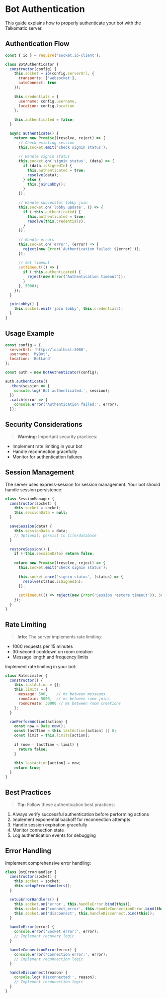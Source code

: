 # Bot Authentication

This guide explains how to properly authenticate your bot with the Talkomatic server.

## Authentication Flow

```javascript
const { io } = require('socket.io-client');

class BotAuthenticator {
  constructor(config) {
    this.socket = io(config.serverUrl, {
      transports: ['websocket'],
      autoConnect: true
    });
    
    this.credentials = {
      username: config.username,
      location: config.location
    };
    
    this.authenticated = false;
  }

  async authenticate() {
    return new Promise((resolve, reject) => {
      // Check existing session
      this.socket.emit('check signin status');
      
      // Handle signin status
      this.socket.on('signin status', (data) => {
        if (data.isSignedIn) {
          this.authenticated = true;
          resolve(data);
        } else {
          this.joinLobby();
        }
      });
      
      // Handle successful lobby join
      this.socket.on('lobby update', () => {
        if (!this.authenticated) {
          this.authenticated = true;
          resolve(this.credentials);
        }
      });
      
      // Handle errors
      this.socket.on('error', (error) => {
        reject(new Error(`Authentication failed: ${error}`));
      });
      
      // Set timeout
      setTimeout(() => {
        if (!this.authenticated) {
          reject(new Error('Authentication timeout'));
        }
      }, 5000);
    });
  }

  joinLobby() {
    this.socket.emit('join lobby', this.credentials);
  }
}
```

## Usage Example

```javascript
const config = {
  serverUrl: 'http://localhost:3000',
  username: 'MyBot',
  location: 'BotLand'
};

const auth = new BotAuthenticator(config);

auth.authenticate()
  .then(session => {
    console.log('Bot authenticated:', session);
  })
  .catch(error => {
    console.error('Authentication failed:', error);
  });
```

## Security Considerations

> **Warning:** Important security practices:
- Implement rate limiting in your bot
- Handle reconnection gracefully
- Monitor for authentication failures

## Session Management

The server uses express-session for session management. Your bot should handle session persistence:

```javascript
class SessionManager {
  constructor(socket) {
    this.socket = socket;
    this.sessionData = null;
  }

  saveSession(data) {
    this.sessionData = data;
    // Optional: persist to file/database
  }

  restoreSession() {
    if (!this.sessionData) return false;
    
    return new Promise((resolve, reject) => {
      this.socket.emit('check signin status');
      
      this.socket.once('signin status', (status) => {
        resolve(status.isSignedIn);
      });
      
      setTimeout(() => reject(new Error('Session restore timeout')), 5000);
    });
  }
}
```

## Rate Limiting

> **Info:** The server implements rate limiting:
- 1000 requests per 15 minutes
- 30-second cooldown on room creation
- Message length and frequency limits

Implement rate limiting in your bot:

```javascript
class RateLimiter {
  constructor() {
    this.lastAction = {};
    this.limits = {
      message: 500,    // ms between messages
      roomJoin: 5000,  // ms between room joins
      roomCreate: 30000 // ms between room creations
    };
  }

  canPerformAction(action) {
    const now = Date.now();
    const lastTime = this.lastAction[action] || 0;
    const limit = this.limits[action];
    
    if (now - lastTime < limit) {
      return false;
    }
    
    this.lastAction[action] = now;
    return true;
  }
}
```

## Best Practices

> **Tip:** Follow these authentication best practices:
1. Always verify successful authentication before performing actions
2. Implement exponential backoff for reconnection attempts
3. Handle session expiration gracefully
4. Monitor connection state
5. Log authentication events for debugging

## Error Handling

Implement comprehensive error handling:

```javascript
class BotErrorHandler {
  constructor(socket) {
    this.socket = socket;
    this.setupErrorHandlers();
  }

  setupErrorHandlers() {
    this.socket.on('error', this.handleError.bind(this));
    this.socket.on('connect_error', this.handleConnectionError.bind(this));
    this.socket.on('disconnect', this.handleDisconnect.bind(this));
  }

  handleError(error) {
    console.error('Socket error:', error);
    // Implement recovery logic
  }

  handleConnectionError(error) {
    console.error('Connection error:', error);
    // Implement reconnection logic
  }

  handleDisconnect(reason) {
    console.log('Disconnected:', reason);
    // Implement reconnection logic
  }
}
```